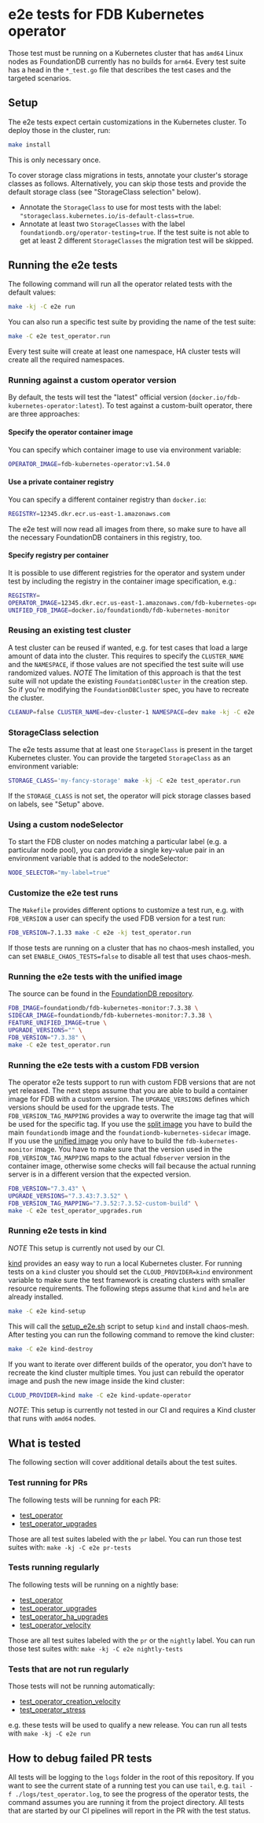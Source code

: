 # e2e tests for FDB Kubernetes operator

Those test must be running on a Kubernetes cluster that has `amd64` Linux nodes as FoundationDB currently has no builds for `arm64`.
Every test suite has a head in the `*_test.go` file that describes the test cases and the targeted scenarios.

## Setup

The e2e tests expect certain customizations in the Kubernetes cluster. To deploy those in the cluster, run:

```bash
make install
```

This is only necessary once.

To cover storage class migrations in tests, annotate your cluster's storage classes as follows. Alternatively, you can skip those tests and provide the default storage class (see "StorageClass selection" below).  

* Annotate the `StorageClass` to use for most tests with the label: `"storageclass.kubernetes.io/is-default-class=true`.
* Annotate at least two `StorageClasses` with the label `foundationdb.org/operator-testing=true`.  If the test suite is not able to get at least 2 different `StorageClasses` the migration test will be skipped.


## Running the e2e tests

The following command will run all the operator related tests with the default values:

```bash
make -kj -C e2e run
```

You can also run a specific test suite by providing the name of the test suite:

```bash
make -C e2e test_operator.run
```

Every test suite will create at least one namespace, HA cluster tests will create all the required namespaces.

### Running against a custom operator version

By default, the tests will test the "latest" official version (`docker.io/fdb-kubernetes-operator:latest`). To test
against a custom-built operator, there are three approaches:

#### Specify the operator container image

You can specify which container image to use via environment variable:

```bash
OPERATOR_IMAGE=fdb-kubernetes-operator:v1.54.0
```

#### Use a private container registry

You can specify a different container registry than `docker.io`:

```bash
REGISTRY=12345.dkr.ecr.us-east-1.amazonaws.com
```

The e2e test will now read all images from there, so make sure to have all the necessary FoundationDB containers
in this registry, too.

#### Specify registry per container

It is possible to use different registries for the operator and system under test by including the registry in the container image specification, e.g.:

```bash
REGISTRY=
OPERATOR_IMAGE=12345.dkr.ecr.us-east-1.amazonaws.com/fdb-kubernetes-operator:latest
UNIFIED_FDB_IMAGE=docker.io/foundationdb/fdb-kubernetes-monitor
```

### Reusing an existing test cluster

A test cluster can be reused if wanted, e.g. for test cases that load a large amount of data into the cluster.
This requires to specify the `CLUSTER_NAME` and the `NAMESPACE`, if those values are not specified the test suite will use randomized values.
_NOTE_ The limitation of this approach is that the test suite will not update the existing `FoundationDBCluster` in the creation step.
So if you're modifying the `FoundationDBCluster` spec, you have to recreate the cluster.

```bash
CLEANUP=false CLUSTER_NAME=dev-cluster-1 NAMESPACE=dev make -kj -C e2e run
```

### StorageClass selection

The e2e tests assume that at least one `StorageClass` is present in the target Kubernetes cluster.
You can provide the targeted `StorageClass` as an environment variable:

```bash
STORAGE_CLASS='my-fancy-storage' make -kj -C e2e test_operator.run
```

If the `STORAGE_CLASS` is not set, the operator will pick storage classes based on labels, see "Setup" above.

### Using a custom nodeSelector

To start the FDB cluster on nodes matching a particular label (e.g. a particular node pool), you can provide a single
key-value pair in an environment variable that is added to the nodeSelector:

```bash
NODE_SELECTOR="my-label=true"
```

### Customize the e2e test runs

The `Makefile` provides different options to customize a test run, e.g. with `FDB_VERSION` a user can specify the used FDB version for a test run:

```bash
FDB_VERSION=7.1.33 make -C e2e -kj test_operator.run
```

If those tests are running on a cluster that has no chaos-mesh installed, you can set `ENABLE_CHAOS_TESTS=false` to disable all test that uses chaos-mesh.

### Running the e2e tests with the unified image

The source can be found in the [FoundationDB repository](https://github.com/apple/foundationdb/tree/main/fdbkubernetesmonitor#foundationdb-kubernetes-monitor).

```bash
FDB_IMAGE=foundationdb/fdb-kubernetes-monitor:7.3.38 \
SIDECAR_IMAGE=foundationdb/fdb-kubernetes-monitor:7.3.38 \
FEATURE_UNIFIED_IMAGE=true \
UPGRADE_VERSIONS="" \
FDB_VERSION="7.3.38" \
make -C e2e test_operator.run
```

### Running the e2e tests with a custom FDB version

The operator e2e tests support to run with custom FDB versions that are not yet released.
The next steps assume that you are able to build a container image for FDB with a custom version.
The `UPGRADE_VERSIONS` defines which versions should be used for the upgrade tests.
The `FDB_VERSION_TAG_MAPPING` provides a way to overwrite the image tag that will be used for the specific tag.
If you use the [split image](../docs/manual/technical_design.md#split-image) you have to build the main `foundationdb` image and the `foundationdb-kubernetes-sidecar` image.
If you use the [unified image](../docs/manual/technical_design.md#unified-image) you only have to build the `fdb-kubernetes-monitor` image.
You have to make sure that the version used in the `FDB_VERSION_TAG_MAPPING` maps to the actual `fdbserver` version in the container image, otherwise some checks will fail because the actual running server is in a different version that the expected version.

```bash
FDB_VERSION="7.3.43" \
UPGRADE_VERSIONS="7.3.43:7.3.52" \
FDB_VERSION_TAG_MAPPING="7.3.52:7.3.52-custom-build" \
make -C e2e test_operator_upgrades.run
```

### Running e2e tests in kind

_NOTE_ This setup is currently not used by our CI.

[kind](https://kind.sigs.k8s.io) provides an easy way to run a local Kubernetes cluster.
For running tests on a `kind` cluster you should set the `CLOUD_PROVIDER=kind` environment variable to make sure the test framework is creating clusters with smaller resource requirements.
The following steps assume that `kind` and `helm` are already installed.

```bash
make -C e2e kind-setup
```

This will call the [setup_e2e.sh](./scripts/setup_e2e.sh) script to setup `kind` and install chaos-mesh.
After testing you can run the following command to remove the kind cluster:

```bash
make -C e2e kind-destroy
```

If you want to iterate over different builds of the operator, you don't have to recreate the kind cluster multiple times.
You just can rebuild the operator image and push the new image inside the kind cluster:

```bash
CLOUD_PROVIDER=kind make -C e2e kind-update-operator
```

_NOTE_: This setup is currently not tested in our CI and requires a Kind cluster that runs with `amd64` nodes.

## What is tested

The following section will cover additional details about the test suites.

### Test running for PRs

The following tests will be running for each PR:

- [test_operator](./test_operator)
- [test_operator_upgrades](./test_operator_upgrades)

Those are all test suites labeled with the `pr` label.
You can run those test suites with: `make -kj -C e2e pr-tests`

### Tests running regularly

The following tests will be running on a nightly base:

- [test_operator](./test_operator)
- [test_operator_upgrades](./test_operator_upgrades)
- [test_operator_ha_upgrades](./test_operator_ha_upgrades)
- [test_operator_velocity](./test_operator_velocity)

Those are all test suites labeled with the `pr` or the `nightly` label.
You can run those test suites with: `make -kj -C e2e nightly-tests`

### Tests that are not run regularly

Those tests will not be running automatically:

- [test_operator_creation_velocity](./test_operator_creation_velocity)
- [test_operator_stress](./test_operator_stress)

e.g. these tests will be used to qualify a new release.
You can run all tests with `make -kj -C e2e run`

## How to debug failed PR tests

All tests will be logging to the `logs` folder in the root of this repository.
If you want to see the current state of a running test you can use `tail`, e.g. `tail -f ./logs/test_operator.log`, to see the progress of the operator tests, the command assumes you are running it from the project directory.
All tests that are started by our CI pipelines will report in the PR with the test status.
